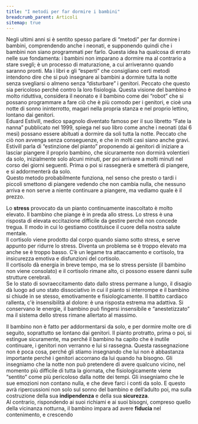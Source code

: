 ```yaml
---
title: "I metodi per far dormire i bambini"
breadcrumb_parent: Articoli
sitemap: true
---
```

Negli ultimi anni si è sentito spesso parlare di “metodi” per far dormire i bambini, comprendendo anche i neonati, e supponendo quindi che i bambini non siano programmati per farlo. Questa idea ha qualcosa di errato nelle sue fondamenta: i bambini non imparano a dormire ma al contrario a stare svegli; è un processo di maturazione, a cui arriveranno quando saranno pronti. Ma i libri e gli “esperti” che consigliano certi metodi intendono dire che si può insegnare ai bambini a dormire tutta la notte senza svegliarsi o almeno senza “disturbare” i genitori. Peccato che questo sia pericoloso perché contro la loro fisiologia.
Questa visione del bambino è molto riduttiva, considera il neonato e il bambino come dei “robot” che si possano programmare a fare ciò che è più comodo per i genitori, e cioè una notte di sonno ininterrotto, magari nella propria stanza e nel proprio lettino, lontano dai genitori.  
Eduard Estivill, medico spagnolo diventato famoso per il suo libretto “Fate la nanna” pubblicato nel 1999, spiega nel suo libro come anche i neonati (dai 6 mesi) possano essere abituati a dormire da soli tutta la notte. Peccato che ciò non avvenga senza conseguenze, e che in molti casi siano anche gravi.
Estivill parla di “estinzione del pianto” proponendo ai genitori di iniziare a lasciar piangere il proprio bambino, che sicuramente non dormirà volentieri da solo, inizialmente solo alcuni minuti, per poi arrivare a molti minuti nel corso dei giorni seguenti. Prima o poi si rassegnerà e smetterà di piangere, e si addormenterà da solo.  
Questo metodo probabilmente funziona, nel senso che presto o tardi i piccoli smettono di piangere vedendo che non cambia nulla, che nessuno arriva e non serve a niente continuare a piangere, ma vediamo quale è il prezzo. 

Lo **stress** provocato da un pianto continuamente inascoltato è molto elevato. Il bambino che piange è in preda allo stress. Lo stress è una risposta di elevata eccitazione difficile da gestire perché non concede tregua. Il modo in cui lo gestiamo costituisce il cuore della nostra salute mentale.  
Il cortisolo viene prodotto dal corpo quando siamo sotto stress, e serve appunto per ridurre lo stress. Diventa un problema se è troppo elevato ma anche se è troppo basso. C’è un legame tra attaccamento e cortisolo, tra insicurezza emotiva e disfunzioni del cortisolo.  
Il cortisolo dà energia in breve tempo, ma se lo stress persiste (il bambino non viene consolato) e il cortisolo rimane alto, ci possono essere danni sulle strutture cerebrali.  
Se lo stato di sovraeccitamento dato dallo stress permane a lungo, il disagio dà luogo ad uno stato dissociativo in cui il pianto si interrompe e il bambino si chiude in se stesso, emotivamente e fisiologicamente. Il battito cardiaco rallenta, c'è insensibilità al dolore: è una risposta estrema ma adattiva. Si conservano le energie, il bambino può fingersi insensibile e “anestetizzato” ma il sistema dello stress rimane allertato al massimo.

Il bambino non è fatto per addormentarsi da solo, e per dormire molte ore di seguito, soprattutto se lontano dai genitori. Il pianto protratto, prima o poi, si estingue sicuramente, ma perché il bambino ha capito che è inutile continuare, i genitori non verranno e lui si rassegna. Questa rassegnazione non è poca cosa, perché gli stiamo insegnando che lui non è abbastanza importante perché i genitori accorrano da lui quando ha bisogno. Gli insegniamo che la notte non può pretendere di avere qualcuno vicino, nel momento più difficile di tutta la giornata, che fisiologicamente viene “sentito” come più pericoloso dalla notte dei tempi. Gli insegniamo che le sue emozioni non contano nulla, e che deve farci i conti da solo. E questo avrà ripercussioni non solo sul sonno del bambino e dell’adulto poi, ma sulla costruzione della sua **indipendenza** e della sua **sicurezza**.  
Al contrario, rispondendo ai suoi richiami e ai suoi bisogni, compreso quello della vicinanza notturna, il bambino impara ad avere **fiducia** nel contenimento, e crescendo
